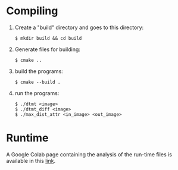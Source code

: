 # Compiling

1. Create a "build" directory and goes to this directory:
   
   ```shell
   $ mkdir build && cd build
   ```

2. Generate files for building:
   
   ```shell
   $ cmake .. 
   ```

3. build the programs:
   
   ```shell
   $ cmake --build .
   ```

4. run the programs:
   
   ```shell
   $ ./dtmt <image>
   $ ./dtmt_diff <image>
   $ ./max_dist_attr <in_image> <out_image>
   ```
# Runtime

A Google Colab page containing the analysis of the run-time files is available in this [link](https://colab.research.google.com/drive/18Kyx5M83iL1TQoti4BIih4t4DJyD72Gg?usp=drive_link).


